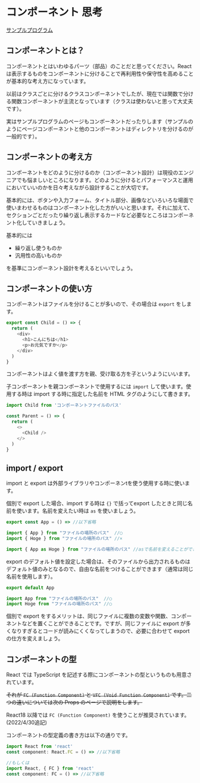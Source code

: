 # コンポーネント 思考

[サンプルプログラム](https://github.com/sekiyan372/react-study-sample/blob/main/src/pages/week2/ComponentSample.tsx)

## コンポーネントとは？

コンポーネントとはいわゆるパーツ（部品）のことだと思ってください。React は表示するものをコンポーネントに分けることで再利用性や保守性を高めることが基本的な考え方になっています。

以前はクラスごとに分けるクラスコンポーネントでしたが、現在では関数で分ける関数コンポーネントが主流となっています（クラスは使わないと思って大丈夫です）。

実はサンプルプログラムのページもコンポーネントだったりします（サンプルのようにページコンポーネントと他のコンポーネントはディレクトリを分けるのが一般的です）。

## コンポーネントの考え方

コンポーネントをどのように分けるのか（コンポーネント設計）は現役のエンジニアでも悩ましいところになります。どのように分けるとパフォーマンスと運用においていいのかを日々考えながら設計することが大切です。

基本的には、ボタンや入力フォーム、タイトル部分、画像などいろいろな場面で使いまわせるものはコンポーネント化した方がいいと思います。それに加えて、セクションごとだったり繰り返し表示するカードなど必要なところはコンポーネント化していきましょう。

基本的には
- 繰り返し使うものか
- 汎用性の高いものか

を基準にコンポーネント設計を考えるといいでしょう。

## コンポーネントの使い方

コンポーネントはファイルを分けることが多いので、その場合は `export` をします。

```typescript
export const Child = () => {
  return (
    <div>
      <h1>こんにちは</h1>
      <p>お元気ですか</p>
    </div>
  )
}
```

コンポーネントはよく値を渡す方を親、受け取る方を子というようにいいます。

子コンポーネントを親コンポーネントで使用するには `import` して使います。使用する時は import する時に指定した名前を HTML タグのようにして書きます。

```typescript
import Child from 'コンポーネントファイルのパス'

const Parent = () => {
  return (
    <>
      <Child />
    </>
  )
}
```

## import / export

import と export は外部ライブラリやコンポーネンtを使う使用する時に使います。

個別で export した場合、import する時は `{}` で括ってexport したときと同じ名前を使います。名前を変えたい時は `as` を使いましょう。

```typescript
export const App = () => //以下省略

import { App } from "ファイルの場所のパス"  //◯
import { Hoge } from "ファイルの場所のパス" //×

import { App as Hoge } from "ファイルの場所のパス" //asで名前を変えることができる
```

export のデフォルト値を設定した場合は、そのファイルから出力されるものはデフォルト値のみとなるので、自由な名前をつけることができます（通常は同じ名前を使用します）。
```typescript
export default App

import App from "ファイルの場所のパス"  //◯
import Hoge from "ファイルの場所のパス" //◯
```

個別で export をするメリットは、同じファイルに複数の変数や関数、コンポーネントなどを置くことができることです。ですが、同じファイルに export が多くなりすぎるとコードが読みにくくなってしまうので、必要に合わせて export の仕方を変えましょう。

## コンポーネントの型

React では TypeScript を記述する際にコンポーネントの型というものも用意されています。

~~それが `FC (Function Component)` と `VFC (Void Function Component)` です。二つの違いについては次の Props のページで説明をします。~~

React18 以降では `FC (Function Component)` を使うことが推奨されています。(2022/4/30追記)

コンポーネントの型定義の書き方は以下の通りです。
```typescript
import React from 'react'
const component: React.FC = () => //以下省略

//もしくは
import React, { FC } from 'react'
const component: FC = () => //以下省略
```
